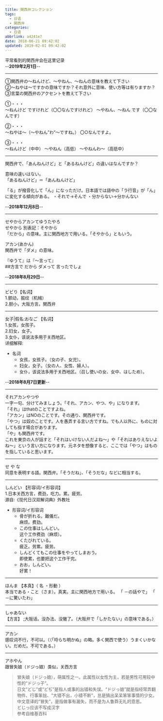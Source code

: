 ```yaml
---
title: 関西弁コレクション
tags:
  - 日语
  - 関西弁
categories:
  - 日语
abbrlink: a4241e7
date: 2018-06-21 09:42:02
updated: 2019-02-01 09:42:02
---
```


平常看到的関西弁会在这里记录  
--**2019年2月1日**--
***
①関西弁の～ねんけど、～やねん、～ねんの意味を教えて下さい  
②～ねやは～ですかの意味ですか？それ意外に意味、使い方等は有りますか？  
③言葉の関西弁のアクセントを教えて下さい  

①・・・  
～ねんけど ですけれど（〇〇なんですけれど）
～やねん、～ねん です（〇〇なんです）

②・・・  
～ねやは～（～やねん”わ”～ですね。）
〇○なんですよ。

③・・・  
～ねんけど（中中）
～やねん（高低）
～やねんわ～（高低中）
<!--more-->  

***
関西弁で、「あんねんけど」と「あるねんけど」の違いはなんですか？  

意味の違いはない。  
「あるねんけど」＝「あんねんけど」

「る」が撥音化して「ん」になっただけ。日本語では語中の「ラ行音」が「ん」に変化する傾向がある。
・それで→そんで
・分からない→分かんない

--**2018年12月8日**--  
***
せやからアカンてゆうたやろ  
せやから 別表記：そやから  
「だから」の意味。主に関西地方で用いる。「そやから」ともいう。  

アカン(あかん)  
関西弁で「ダメ」の意味。  

『ゆうて』は『～言って』  
 ##方言で だから ダメって 言ったでしょ  
  
--**2018年8月29日**--
***
ビビり【名词】  
1.颤动，振纹（机械）  
2.胆小，大阪方言。関西弁

***
女子|假名:おなご  【名词】  
1.女孩，女孩子。  
2.妇女，女子。  
3.女仆，该说法多用于关西地区。  
详细解释:  

- 名词
  - 女孩，女孩子。（女の子、女児）。
  - 妇女，女子。（女の人、女性、婦人）。
  - 女仆，该说法多用于关西地区。（召し使いの女、女中、はしため）。

--**2018年8月7日更新**--
***
それアカンやつや  
一字一句、分けてみましょう。「それ、アカン、やつ、や」になります。  
「それ」はthatのことですよね。  
「アカン」はNOのことです。その通り、関西弁です。  
「やつ」は奴のことです。人を愚弄する言い方ですね。でも人以外に、ものに対しても指す場合があります。  
「や」も関西弁です。  
これを東京の人が話すと「それはいけない人だよね～」や「それはありえないよね～」という言い方になります。元ネタを想像すると、ここでは「やつ」はものを指していると思います。

***
せ や な  
同意を表明する語。関西弁。「そうだね」、「そうだな」などに相当する。

***
しんどい 【形容词/イ形容词】  
1.日本关西方言，费劲，吃力。累。疲劳。  
源自:《现代日汉双解词典》外教社

- 形容词/イ形容词
  - 骨が折れる。難儀だ。  
  麻烦。费劲。
  - この仕事はしんどい。  
  这个工作费劲（麻烦）。
  - くたびれている。  
  疲乏。劳累。疲劳。
  - しんどくてもこの仕事をやってしまおう。  
  即使累，也要把这个工作干完。
  - おお，しんどい。  
  好累！

***
ほんま 【本真】（ 名 ・形動 ）  
本当である・こと（さま）。真実。主に関西地方で用いる。 「 －の話やで」 「 －に驚いたわ」

***
しゃあない  
【方言】 ;大阪话。没办法、没辙了。（大阪弁で「しかたない」の意味である。）

***
アカン  
感叹词不行，不可以。（（「埒らち明かぬ」の略。多く関西で使う）うまくいかない。だめだ。不可である。）

***
アホやん  
跟冒失娘（ドジっ娘）类似，关西方言

>冒失娘（ドジっ娘），萌属性之一。此属性以女性为主，若是男性可用较中性的“ドジっ子”。  
>日文“どじ”或“どぢ”是指人或事的出错和失误。“ドジっ娘”就是指经常弄翻物件、行事笨拙、“大错不出，小错不断”，总是搞出呆呆笨笨事情的少女。  
>中文意译的“冒失”，是指做事有漏失，而不是为人鲁莽无礼的意思。  
>どじっ应该不写成汉字  
>参考自维基百科
